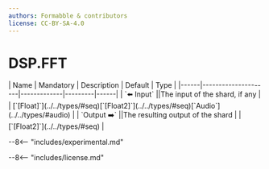 ```yaml
---
authors: Formabble & contributors
license: CC-BY-SA-4.0
---
```



# DSP.FFT

<div class="sh-parameters" markdown="1">
| Name | Mandatory | Description | Default | Type |
|------|---------------------|-------------|---------|------|
| `⬅️ Input` ||The input of the shard, if any | | [`[Float]`](../../types/#seq)[`[Float2]`](../../types/#seq)[`Audio`](../../types/#audio) |
| `Output ➡️` ||The resulting output of the shard | | [`[Float2]`](../../types/#seq) |

</div>

--8<-- "includes/experimental.md"



--8<-- "includes/license.md"

